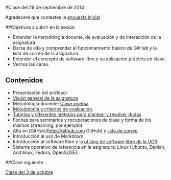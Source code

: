 #Clase del 29 de septiembre de 2014

Agradeceré que contestes la [encuesta inicial](https://docs.google.com/forms/d/1VerEzvozVeaVeZbsvP-g2zfiQMNbTcVPh7ZfSZL5fP4/viewform)

##Objetivos a cubrir en la sesión

* Entender la metodología docente, de evaluación y de interacción de la asignatura
* Darse de alta y comprender el funcionamiento básico de GitHub y la lista de correo de la asignatura
* Entender el concepto de software libre y su aplicación práctica en clase.
* Vernos las caras.

## Contenidos 
* Presentación del profesor
* [Visión general de la asignatura](http://grados.ugr.es/informatica/pages/infoacademica/guias_docentes/espti/infraestructuravirtual)
* Metodología docente: [Clase inversa](http://www.tecnologiasparalaeducacion.es/la-clase-inversa-flip-classroom-tecnologias/)
* [Metodología y criterios de evaluación](../Metodología_y_criterios_de_evaluación.md).
* [Tutorías y diferentes métodos para plantear y resolver dudas](https://github.com/JJ/GII-2014/issues)
* Fechas para seminarios y recuperaciones de clase y forma de los mismos (streaming, por ejemplo).
* Alta en [GitHub](http://github.com GitHub) y [lista de correo](http://groups.google.com/d/forum/iv-ugr-2014)
* Introducción al uso de Markdown.
* Introducción al software libre y la [oficina de software libre de la UGR](http://osl.ugr.es).
* Sistema operativo de referencia en la asignatura: Linux (Ubuntu, Debian, Archlinux, Fedora, OpenSUSE).

##Clase siguiente

[Clase del 3 de octubre](2.md)
